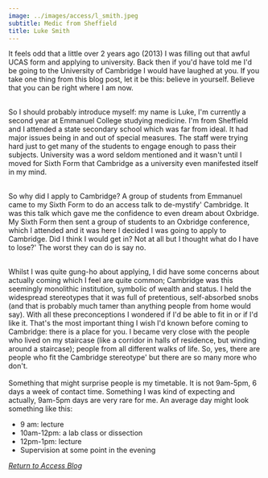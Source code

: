 ```yaml
---
image: ../images/access/l_smith.jpeg
subtitle: Medic from Sheffield
title: Luke Smith
---
```


It feels odd that a little over 2 years ago (2013) I was filling out that awful UCAS form and applying to university. Back then if you'd have told me I'd be going to the University of Cambridge I would have laughed at you. If you take one thing from this blog post, let it be this: believe in yourself. Believe that you can be right where I am now.<br/><br/>

So I should probably introduce myself: my name is Luke, I'm currently a second year at Emmanuel College studying medicine. I'm from Sheffield and I attended a state secondary school which was far from ideal. It had major issues being in and out of special measures. The staff were trying hard just to get many of the students to engage enough to pass their subjects. University was a word seldom mentioned and it wasn't until I moved for Sixth Form that Cambridge as a university even manifested itself in my mind.<br/><br/>

So why did I apply to Cambridge? A group of students from Emmanuel came to my Sixth Form to do an access talk to de-mystify' Cambridge. It was this talk which gave me the confidence to even dream about Oxbridge. My Sixth Form then sent a group of students to an Oxbridge conference, which I attended and it was here I decided I was going to apply to Cambridge. Did I think I would get in? Not at all but I thought what do I have to lose?' The worst they can do is say no.<br/><br/>

Whilst I was quite gung-ho about applying, I did have some concerns about actually coming which I feel are quite common; Cambridge was this seemingly monolithic institution, symbolic of wealth and status. I held the widespread stereotypes that it was full of pretentious, self-absorbed snobs (and that is probably much tamer than anything people from home would say). With all these preconceptions I wondered if I'd be able to fit in or if I'd like it. That's the most important thing I wish I'd known before coming to Cambridge: there is a place for you. I became very close with the people who lived on my staircase (like a corridor in halls of residence, but winding around a staircase); people from all different walks of life. So, yes, there are people who fit the Cambridge stereotype' but there are so many more who don't.<br/><br/>
Something that might surprise people is my timetable. It is not 9am-5pm, 6 days a week of contact time. Something I was kind of expecting and actually, 9am-5pm days are very rare for me. An average day might look something like this:<br/>


- 9 am: lecture
- 10am-12pm: a lab class or dissection
- 12pm-1pm: lecture
- Supervision at some point in the evening

*[Return to Access Blog](javascript:javascript:history.go(-1))*